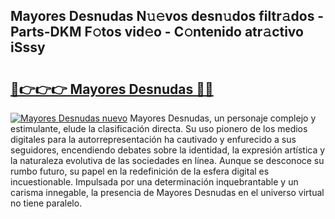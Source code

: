 ## Mayores Desnudas N𝚞𝚎vos desn𝚞dos filtr𝚊dos - Parts-DKM F𝚘tos vid𝚎o - C𝚘ntenido atr𝚊ctivo iSssy

# <h2><a href="http://mb0i2w.tromn.icu/?c=Mayores+Desnudas">🔗👉👉👉 Mayores Desnudas 🔗🔗</a></h2>

[![Mayores Desnudas nuevo](https://i.imgur.com/pEAQMta.gif)](http://mb0i2w.tromn.icu/?c=Mayores+Desnudas)
Mayores Desnudas, un personaje complejo y estimulante, elude la clasificación directa. Su uso pionero de los medios digitales para la autorrepresentación ha cautivado y enfurecido a sus seguidores, encendiendo debates sobre la identidad, la expresión artística y la naturaleza evolutiva de las sociedades en línea. Aunque se desconoce su rumbo futuro, su papel en la redefinición de la esfera digital es incuestionable. Impulsada por una determinación inquebrantable y un carisma innegable, la presencia de Mayores Desnudas en el universo virtual no tiene paralelo.
